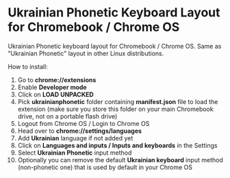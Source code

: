 # Ukrainian Phonetic Keyboard Layout for Chromebook / Chrome OS
Ukrainian Phonetic keyboard layout for Chromebook / Chrome OS. Same as "Ukrainian Phonetic" layout in other Linux distributions.

How to install:
1. Go to **chrome://extensions**
2. Enable **Developer mode**
2. Click on **LOAD UNPACKED**
3. Pick **ukrainianphonetic** folder containing **manifest.json** file to load the extension (make sure you store this folder on your main Chromebook drive, not on a portable flash drive)
4. Logout from Chrome OS / Login to Chrome OS
5. Head over to **chrome://settings/languages**
6. Add **Ukrainian** language if not added yet
7. Click on **Languages and inputs / Inputs and keyboards** in the Settings
8. Select **Ukrainian Phonetic** input method
9. Optionally you can remove the default **Ukrainian keyboard** input method (non-phonetic one) that is used by default in your Chrome OS
